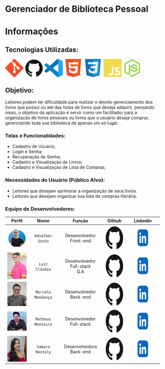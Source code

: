 # Gerenciador de Biblioteca Pessoal

# Informações
## Tecnologias Utilizadas: 
<div style="display: inline_block">
  <img align="center" alt="icone-GIT" height="60" src="https://github.com/devicons/devicon/blob/master/icons/git/git-original.svg">
  <img align="center" alt="icone-GIT-HUB" height="60" src="https://github.com/devicons/devicon/blob/master/icons/github/github-original.svg">
  <img align="center" alt="icone-VS-CODE" height="60" src="https://github.com/devicons/devicon/blob/master/icons/vscode/vscode-original.svg">
  <img align="center" alt="icone-HTML" height="60" src="https://raw.githubusercontent.com/devicons/devicon/master/icons/html5/html5-original.svg">
  <img align="center" alt="icone-CSS" height="60" src="https://raw.githubusercontent.com/devicons/devicon/master/icons/css3/css3-original.svg">
  <img align="center" alt="icone-JS" height="60" src="https://raw.githubusercontent.com/devicons/devicon/master/icons/javascript/javascript-plain.svg">
  <img align= "center" alt= "icone-node" height="60" src="https://github.com/devicons/devicon/blob/master/icons/nodejs/nodejs-original.svg">
</div>

## Objetivo:
Leitores podem ter dificuldade para realizar o devido gerenciamento dos livros que possui ou até das listas de livros que deseja adquirir, pensando nisso, o objetivo da aplicação é servir como um facilitador para a organização de livros pessoais ou livros que o usuário deseja comprar, gerenciando toda sua biblioteca de apenas um só lugar.

### Telas e Funcionalidades:
* Cadastro de Usuário;
* Login e Senha;
* Recuperação de Senha;
* Cadastro e Visualização de Livros;
* Cadastro e Visualização de Lista de Compras;

### Necessidades do Usuário (Público Alvo):
* Leitores que desejam aprimorar a organização de seus livros.
* Leitores que desejam organizar sua lista de compras literária.

### Equipe de Desenvolvedores: 

| Perfil | Nome | Função | Github | Linkedin |
| :----------------: | :-----: | :---------: | :---------: | :---------: |
| <img width="100" alt="Foto Advalker" src="imagens/advalker.jpeg"> | `Advalker Souto` | Desenvolvedor <br> Front-end | <a href="https://github.com/Advalker"> <img height="80" alt="GitHub Advalker" src="https://github.com/devicons/devicon/blob/master/icons/github/github-original.svg"></a> | <a href= "https://www.linkedin.com/in/advalker-l-s-maior-5436a520a/"><img height="80" alt="linkedin Advalker" src="imagens/linkedln.png"></a> |
| <img width="100" alt="Foto Luiz" src="imagens/luiz.jpeg"> | `Luiz Cláudio` | Desenvolvedor Full-stack <br> Q.A| <a href="https://github.com/LuizClaudioPestana"><img height="80" alt="GitHub Luiz" src="https://github.com/devicons/devicon/blob/master/icons/github/github-original.svg"></a> | <a href= "https://www.linkedin.com/in/luizclaudiopestana/"><img height="80" alt="linkedin Luiz" src="imagens/linkedln.png"></a> |
| <img width="100" alt="Foto Marcelo" src="imagens/marcelo.jpeg"> | `Marcelo Mendonça` | Desenvolvedor <br> Back-end | <a href="https://github.com/mclmendonca"> <img height="80" alt="GitHub Marcelo" src="https://github.com/devicons/devicon/blob/master/icons/github/github-original.svg"></a> | <a href=""> <img height="80" alt="linkedin Marcelo" src="imagens/linkedln.png"></a> | 
| <img width="100" alt="Foto Matheus" src="imagens/Matheus.jpg"> | `Matheus Monteiro` | Desenvolvedor Full-stack | <a href="https://github.com/matheus-monteiro97"> <img height="80" alt="GitHub Matheus" src="https://github.com/devicons/devicon/blob/master/icons/github/github-original.svg"></a> | <a href= "https://www.linkedin.com/in/matheus-monteiro97/"><img height="80" alt="linkedin Matheus" src="imagens/linkedln.png"></a> |
| <img width="100" alt="Foto Samara" src="imagens/samara.jpeg"> | `Samara Restely` | Desenvolvedora <br> Back-end | <a href="https://github.com/Restely"> <img height="80" alt="GitHub Samara" src="https://github.com/devicons/devicon/blob/master/icons/github/github-original.svg"></a> | <a href= "https://www.linkedin.com/in/samara-restely/"><img height="80" alt="linkedin Samara" src="imagens/linkedln.png"></a> |
